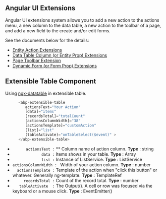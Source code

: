 ## Angular UI Extensions

Angular UI extensions system allows you to add a new action to the actions menu, a new column to the data table, a new action to the toolbar of a page, and add a new field to the create and/or edit forms.

See the documents below for the details:

* [Entity Action Extensions](entity-action-extensions.md)
* [Data Table Column (or Entity Prop) Extensions](data-table-column-extensions.md)
* [Page Toolbar Extension](page-toolbar-extensions.md)
* [Dynamic Form (or Form Prop) Extensions](dynamic-form-extensions.md)

##  Extensible Table Component

Using [ngx-datatable](https://github.com/swimlane/ngx-datatable) in extensible table.

````ts
      <abp-extensible-table
         actionsText="Your Action"
         [data]="items"
         [recordsTotal]="totalCount"
         [actionsColumnWidth]="38"
         [actionsTemplate]="customAction"
         [list]="list"
         (tableActivate)="onTableSelect($event)" > 
      </abp-extensible-table>
````

 * `       actionsText : ` ** Column name of action column. **Type** : string
 * `              data : ` Items shows in your table. **Type** : Array<any>
 * `              list : ` Instance of ListService. **Type** : ListService
 * `actionsColumnWidth : ` Width of your action column. **Type** : number
 * `   actionsTemplate : ` Template of the action when "click this button" or whatever. Generally ng-template. **Type** : TemplateRef<any>
 * `      recordsTotal : ` Count of the record total. **Type** : number
 * `    tableActivate  : ` The Output(). A cell or row was focused via the keyboard or a mouse click. **Type** : EventEmitter() 
